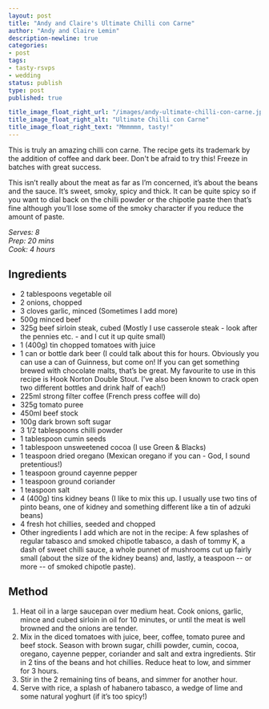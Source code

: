 ```yaml
---
layout: post
title: "Andy and Claire's Ultimate Chilli con Carne"
author: "Andy and Claire Lemin"
description-newline: true
categories:
- post
tags:
- tasty-rsvps
- wedding
status: publish
type: post
published: true

title_image_float_right_url: "/images/andy-ultimate-chilli-con-carne.jpg"
title_image_float_right_alt: "Ultimate Chilli con Carne"
title_image_float_right_text: "Mmmmmm, tasty!"
---
```


This is truly an amazing chilli con carne. The recipe gets its trademark by the addition of coffee and dark beer. Don't be afraid to try this! Freeze in batches with great success.

This isn’t really about the meat as far as I’m concerned, it’s about the beans and the sauce. It’s sweet, smoky, spicy and thick. It can be quite spicy so if you want to dial back on the chilli powder or the chipotle paste then that’s fine although you’ll lose some of the smoky character if you reduce the amount of paste.

_Serves: 8_<br />
_Prep: 20 mins_<br />
_Cook: 4 hours_

## Ingredients

* 2 tablespoons vegetable oil
* 2 onions, chopped
* 3 cloves garlic, minced (Sometimes I add more)
* 500g minced beef
* 325g beef sirloin steak, cubed (Mostly I use casserole steak - look after the pennies etc. - and I cut it up quite small)
* 1 (400g) tin chopped tomatoes with juice
* 1 can or bottle dark beer (I could talk about this for hours. Obviously you can use a can of Guinness, but come on! If you can get something brewed with chocolate malts, that’s be great. My favourite to use in this recipe is Hook Norton Double Stout. I’ve also been known to crack open two different bottles and drink half of each!)
* 225ml strong filter coffee (French press coffee will do)
* 325g tomato puree
* 450ml beef stock
* 100g dark brown soft sugar
* 3 1/2 tablespoons chilli powder
* 1 tablespoon cumin seeds
* 1 tablespoon unsweetened cocoa (I use Green & Blacks)
* 1 teaspoon dried oregano (Mexican oregano if you can - God, I sound pretentious!)
* 1 teaspoon ground cayenne pepper
* 1 teaspoon ground coriander
* 1 teaspoon salt
* 4 (400g) tins kidney beans (I like to mix this up. I usually use two tins of pinto beans, one of kidney and something different like a tin of adzuki beans)
* 4 fresh hot chillies, seeded and chopped
* Other ingredients I add which are not in the recipe: A few splashes of regular tabasco and smoked chipotle tabasco, a dash of tommy K, a dash of sweet chilli sauce, a whole punnet of mushrooms cut up fairly small (about the size of the kidney beans) and, lastly, a teaspoon -- or more -- of smoked chipotle paste).

## Method

1. Heat oil in a large saucepan over medium heat. Cook onions, garlic, mince and cubed sirloin in oil for 10 minutes, or until the meat is well browned and the onions are tender.
1. Mix in the diced tomatoes with juice, beer, coffee, tomato puree and beef stock. Season with brown sugar, chilli powder, cumin, cocoa, oregano, cayenne pepper, coriander and salt and extra ingredients. Stir in 2 tins of the beans and hot chillies. Reduce heat to low, and simmer for 3 hours.
1. Stir in the 2 remaining tins of beans, and simmer for another hour.
1. Serve with rice, a splash of habanero tabasco, a wedge of lime and some natural yoghurt (if it’s too spicy!)
